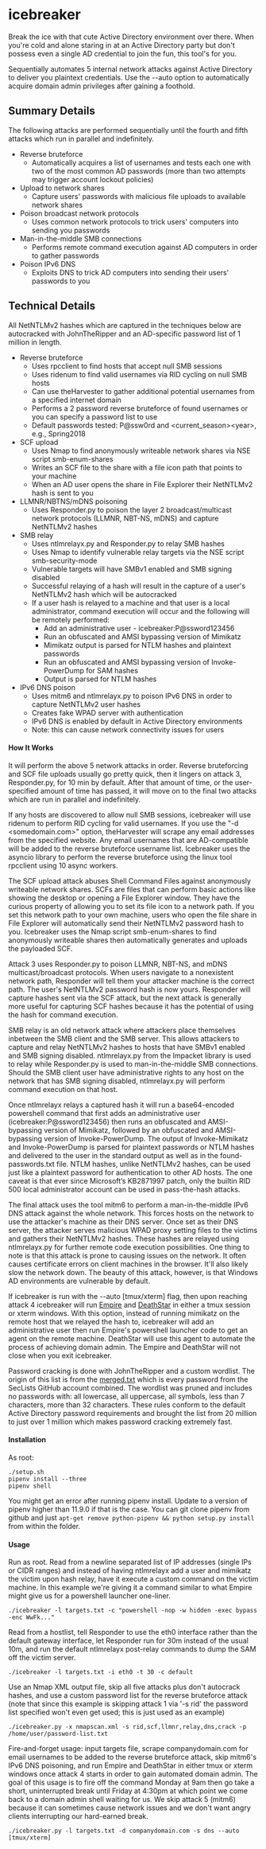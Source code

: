 # icebreaker

Break the ice with that cute Active Directory environment over there. When you're cold and alone staring in at an Active Directory party but don't possess even a single AD credential to join the fun, this tool's for you.

Sequentially automates 5 internal network attacks against Active Directory to deliver you plaintext credentials. Use the --auto option to automatically acquire domain admin privileges after gaining a foothold.

## Summary Details
The following attacks are performed sequentially until the fourth and fifth attacks which run in parallel and indefinitely.

* Reverse bruteforce
  * Automatically acquires a list of usernames and tests each one with two of the most common AD passwords (more than two attempts may trigger account lockout policies)
* Upload to network shares
  * Capture users' passwords with malicious file uploads to available network shares
* Poison broadcast network protocols
  * Uses common network protocols to trick users' computers into sending you passwords
* Man-in-the-middle SMB connections
  * Performs remote command execution against AD computers in order to gather passwords
* Poison IPv6 DNS
  * Exploits DNS to trick AD computers into sending their users' passwords to you

## Technical Details
All NetNTLMv2 hashes which are captured in the techniques below are autocracked with JohnTheRipper and an AD-specific password list of 1 million in length.

* Reverse bruteforce
  * Uses rpcclient to find hosts that accept null SMB sessions
  * Uses ridenum to find valid usernames via RID cycling on null SMB hosts
  * Can use theHarvester to gather additional potential usernames from a specified internet domain
  * Performs a 2 password reverse bruteforce of found usernames or you can specify a password list to use
  * Default passwords tested: P@ssw0rd and \<current_season\>\<year\>, e.g., Spring2018
* SCF upload
  * Uses Nmap to find anonymously writeable network shares via NSE script smb-enum-shares
  * Writes an SCF file to the share with a file icon path that points to your machine
  * When an AD user opens the share in File Explorer their NetNTLMv2 hash is sent to you
* LLMNR/NBTNS/mDNS poisoning
  * Uses Responder.py to poison the layer 2 broadcast/multicast network protocols (LLMNR, NBT-NS, mDNS) and capture NetNTLMv2 hashes
* SMB relay
  * Uses ntlmrelayx.py and Responder.py to relay SMB hashes
  * Uses Nmap to identify vulnerable relay targets via the NSE script smb-security-mode
  * Vulnerable targets will have SMBv1 enabled and SMB signing disabled
  * Successful relaying of a hash will result in the capture of a user's NetNTLMv2 hash which will be autocracked
  * If a user hash is relayed to a machine and that user is a local administrator, command execution will occur and the following will be remotely performed:
    * Add an administrative user - icebreaker:P@ssword123456
    * Run an obfuscated and AMSI bypassing version of Mimikatz
    * Mimikatz output is parsed for NTLM hashes and plaintext passwords
    * Run an obfuscated and AMSI bypassing version of Invoke-PowerDump for SAM hashes 
    * Output is parsed for NTLM hashes
* IPv6 DNS poison
  * Uses mitm6 and ntlmrelayx.py to poison IPv6 DNS in order to capture NetNTLMv2 user hashes
  * Creates fake WPAD server with authentication
  * IPv6 DNS is enabled by default in Active Directory environments
  * Note: this can cause network connectivity issues for users


#### How It Works
It will perform the above 5 network attacks in order. Reverse bruteforcing and SCF file uploads usually go pretty quick, then it lingers on attack 3, Responder.py, for 10 min by default. After that amount of time, or the user-specified amount of time has passed, it will move on to the final two attacks which are run in parallel and indefinitely. 

If any hosts are discovered to allow null SMB sessions, icebreaker will use ridenum to perform RID cycling for valid usernames. If you use the "-d <somedomain.com>" option, theHarvester will scrape any email addresses from the specified website. Any email usernames that are AD-compatible will be added to the reverse bruteforce username list. Icebreaker uses the asyncio library to perform the reverse bruteforce using the linux tool rpcclient using 10 async workers.

The SCF upload attack abuses Shell Command Files against anonymously writeable network shares. SCFs are files that can perform basic actions like showing the desktop or opening a File Explorer window. They have the curious property of allowing you to set its file icon to a network path. If you set this network path to your own machine, users who open the file share in File Explorer will automatically send their NetNTLMv2 password hash to you. Icebreaker uses the Nmap script smb-enum-shares to find anonymously writeable shares then automatically generates and uploads the payloaded SCF.

Attack 3 uses Responder.py to poison LLMNR, NBT-NS, and mDNS multicast/broadcast protocols. When users navigate to a nonexistent network path, Responder will tell them your attacker machine is the correct path. The user's NetNTLMv2 password hash is now yours. Responder will capture hashes sent via the SCF attack, but the next attack is generally more useful for capturing SCF hashes because it has the potential of using the hash for command execution.

SMB relay is an old network attack where attackers place themselves inbetween the SMB client and the SMB server. This allows attackers to capture and relay NetNTLMv2 hashes to hosts that have SMBv1 enabled and SMB signing disabled. ntlmrelayx.py from the Impacket library is used to relay while Responder.py is used to man-in-the-middle SMB connections. Should the SMB client user have administrative rights to any host on the network that has SMB signing disabled, ntlmrelayx.py will perform command execution on that host. 

Once ntlmrelayx relays a captured hash it will run a base64-encoded powershell command that first adds an administrative user (icebreaker:P@ssword123456) then runs an obfuscated and AMSI-bypassing version of Mimikatz, followed by an obfuscated and AMSI-bypassing version of Invoke-PowerDump. The output of Invoke-Mimikatz and Invoke-PowerDump is parsed for plaintext passwords or NTLM hashes and delivered to the user in the standard output as well as in the found-passwords.txt file. NTLM hashes, unlike NetNTLMv2 hashes, can be used just like a plaintext password for authentication to other AD hosts. The one caveat is that ever since Microsoft’s KB2871997 patch, only the builtin RID 500 local administrator account can be used in pass-the-hash attacks.

The final attack uses the tool mitm6 to perform a man-in-the-middle IPv6 DNS attack against the whole network. This forces hosts on the network to use the attacker's machine as their DNS server. Once set as their DNS server, the attacker serves malicious WPAD proxy setting files to the victims and gathers their NetNTLMv2 hashes. These hashes are relayed using ntlmrelayx.py for further remote code execution possibilities. One thing to note is that this attack is prone to causing issues on the network. It often causes certificate errors on client machines in the browser. It'll also likely slow the network down. The beauty of this attack, however, is that Windows AD environments are vulnerable by default.

If icebreaker is run with the --auto [tmux/xterm] flag, then upon reaching attack 4 icebreaker will run [Empire](https://www.powershellempire.com/) and [DeathStar](https://byt3bl33d3r.github.io/automating-the-empire-with-the-death-star-getting-domain-admin-with-a-push-of-a-button.html) in either a tmux session or xterm windows. With this option, instead of running mimikatz on the remote host that we relayed the hash to, icebreaker will add an administrative user then run Empire's powershell launcher code to get an agent on the remote machine. DeathStar will use this agent to automate the process of achieving domain admin. The Empire and DeathStar will not close when you exit icebreaker.

Password cracking is done with JohnTheRipper and a custom wordlist. The origin of this list is from the [merged.txt](https://github.com/danielmiessler/SecLists/blob/601038eb4ea18c97177b43a757286d3c8a815db8/Passwords/merged.txt.tar.gz) which is every password from the SecLists GitHub account combined. The wordlist was pruned and includes no passwords with: all lowercase, all uppercase, all symbols, less than 7 characters, more than 32 characters. These rules conform to the default Active Directory password requirements and brought the list from 20 million to just over 1 million which makes password cracking extremely fast.

#### Installation
As root:
```
./setup.sh
pipenv install --three
pipenv shell
```
You might get an error after running pipenv install. Update to a version of pipenv higher than 11.9.0 if that is the case. You can git clone pipenv from github and just ```apt-get remove python-pipenv && python setup.py install``` from within the folder.

#### Usage
Run as root.
Read from a newline separated list of IP addresses (single IPs or CIDR ranges) and instead of having ntlmrelayx add a user and mimikatz the victim upon hash relay, have it execute a custom command on the victim machine. In this example we're giving it a command similar to what Empire might give us for a powershell launcher one-liner.

```./icebreaker -l targets.txt -c "powershell -nop -w hidden -exec bypass -enc WwFk..."```

Read from a hostlist, tell Responder to use the eth0 interface rather than the default gateway interface, let Responder run for 30m instead of the usual 10m, and run the default ntlmrelayx post-relay commands to dump the SAM off the victim server.

```./icebreaker -l targets.txt -i eth0 -t 30 -c default```

Use an Nmap XML output file, skip all five attacks plus don't autocrack hashes, and use a custom password list for the reverse bruteforce attack (note that since this example is skipping attack 1 via '-s rid' the password list specified won't even get used; this is just used as an example) 

```./icebreaker.py -x nmapscan.xml -s rid,scf,llmnr,relay,dns,crack -p /home/user/password-list.txt```

Fire-and-forget usage: input targets file, scrape companydomain.com for email usernames to be added to the reverse bruteforce attack, skip mitm6's IPv6 DNS poisoning, and run Empire and DeathStar in either tmux or xterm windows once attack 4 starts in order to gain automated domain admin. The goal of this usage is to fire off the command Monday at 9am then go take a short, uninterrupted break until Friday at 4:30pm at which point we come back to a domain admin shell waiting for us. We skip attack 5 (mitm6) because it can sometimes cause network issues and we don't want angry clients interrupting our hard-earned break.


```./icebreaker.py -l targets.txt -d companydomain.com -s dns --auto [tmux/xterm]```

